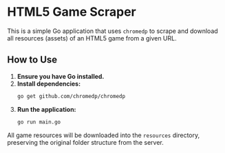 # HTML5 Game Scraper

This is a simple Go application that uses `chromedp` to scrape and download all resources (assets) of an HTML5 game from a given URL.

## How to Use

1.  **Ensure you have Go installed.**
2.  **Install dependencies:**
    ```sh
    go get github.com/chromedp/chromedp
    ```
3.  **Run the application:**
    ```sh
    go run main.go
    ```

All game resources will be downloaded into the `resources` directory, preserving the original folder structure from the server.
